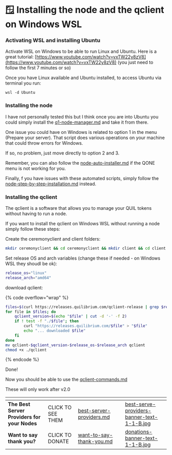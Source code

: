 # 🪟 Installing the node and the qclient on Windows WSL

### Activating WSL and installing Ubuntu

Activate WSL on Windows to be able to run Linux and Ubuntu. Here is a great tutorial: [https://www.youtube.com/watch?v=vxTW22y8zV8](https://www.youtube.com/watch?v=vxTW22y8zV8) (you just need to follow the first 7 minutes or so)

Once you have Linux available and Ubuntu installed, to access Ubuntu via terminal you run:

```
wsl -d Ubuntu
```

### Installing the node

I have not personally tested this but I think once you are into Ubuntu you could simply install the [q1-node-manager.md](../../q1-node-manager.md "mention") and take it from there.

One issue you could have on Windows is related to option 1 in the menu (Prepare your server). That script does various operations on your machine that could throw errors for Windows.

If so, no problem, just move directly to option 2 and 3.

Remember, you can also follow the [node-auto-installer.md](../../node-auto-installer.md "mention") if the QONE menu is not working for you.

Finally, f you have issues with these automated scripts, simply follow the [node-step-by-step-installation.md](node-step-by-step-installation.md "mention") instead.

### Installing the qclient

The qclient is a software that allows you to manage your QUIL tokens without having to run a node.

If you want to install the qclient on Windows WSL without running a node simply follow these steps:

Create the ceremonyclient and client folders:

```bash
mkdir ceremonyclient && cd ceremonyclient && mkdir client && cd client
```

Set release OS and arch variables (change these if needed - on Windows WSL they shoudl be ok):

```bash
release_os="linux"
release_arch="amd64"
```

download qclient:

{% code overflow="wrap" %}
```bash
files=$(curl https://releases.quilibrium.com/qclient-release | grep $release_os-$release_arch)
for file in $files; do
    qclient_version=$(echo "$file" | cut -d '-' -f 2)
    if ! test -f "./$file"; then
        curl "https://releases.quilibrium.com/$file" > "$file"
        echo "... downloaded $file"
    fi
done
mv qclient-$qclient_version-$release_os-$release_arch qclient
chmod +x ./qclient
```
{% endcode %}

Done!

Now you should be able to use the [qclient-commands.md](../qclient/qclient-commands.md "mention")

These will only work after v2.0

<table data-card-size="large" data-column-title-hidden data-view="cards" data-full-width="false"><thead><tr><th></th><th></th><th data-hidden data-card-target data-type="content-ref"></th><th data-hidden></th><th data-hidden data-card-cover data-type="files"></th></tr></thead><tbody><tr><td><strong>The Best Server Providers for your Nodes</strong></td><td>CLICK TO SEE THEM</td><td><a href="../../best-server-providers.md">best-server-providers.md</a></td><td></td><td><a href="../../.gitbook/assets/best-serve-providers-banner-text-1-1-B.jpg">best-serve-providers-banner-text-1-1-B.jpg</a></td></tr><tr><td><strong>Want to say thank you?</strong></td><td>CLICK TO DONATE</td><td><a href="../../want-to-say-thank-you.md">want-to-say-thank-you.md</a></td><td></td><td><a href="../../.gitbook/assets/donations-banner-text-1-1-B.jpg">donations-banner-text-1-1-B.jpg</a></td></tr></tbody></table>

